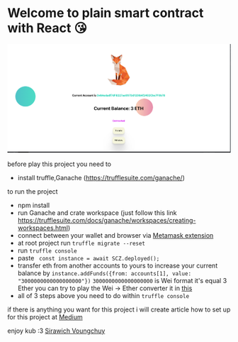 # Welcome to plain smart contract with React 😘

![](scz.png)

before play this project you need to

- install truffle,Ganache (https://trufflesuite.com/ganache/)

to run the project

- npm install
- run Ganache and crate workspace (just follow this
  link https://trufflesuite.com/docs/ganache/workspaces/creating-workspaces.html)
- connect between your wallet and browser
  via [Metamask extension](https://chrome.google.com/webstore/detail/metamask/nkbihfbeogaeaoehlefnkodbefgpgknn)
- at root project run ``` truffle migrate --reset ```
- run ```truffle console```
- paste ``` const instance = await SCZ.deployed();```
- transfer eth from another accounts to yours to increase your current balance
  by ``` instance.addFunds({from: accounts[1], value: "3000000000000000000"}) ``` ``` 3000000000000000000 ``` is Wei
  format it's equal 3 Ether you can try to play the Wei -> Ether converter it in [this](https://eth-converter.com/)
- all of 3 steps above you need to do within ```truffle console```

if there is anything you want for this project i will create article how to set up for this project
at [Medium](https://sirawit0676.medium.com/)

enjoy kub :3 [Sirawich Voungchuy](https://github.com/SirawichDev)


